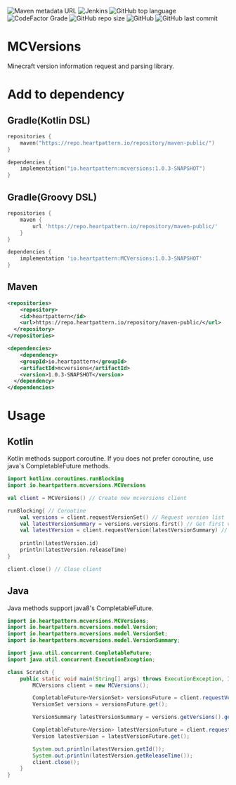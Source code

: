 ![Maven metadata URL](https://img.shields.io/maven-metadata/v?metadataUrl=https%3A%2F%2Fmaven.heartpattern.io%2Frepository%2Fmaven-public%2Fio%2Fheartpattern%2FMCVersions%2Fmaven-metadata.xml) ![Jenkins](https://img.shields.io/jenkins/build?jobUrl=https%3A%2F%2Fjenkins.heartpattern.io%2Fjob%2FHeartPattern%2Fjob%2FMCVersions%2Fjob%2Fmaster%2F) ![GitHub top language](https://img.shields.io/github/languages/top/HeartPattern/MCVersions) ![CodeFactor Grade](https://img.shields.io/codefactor/grade/github/HeartPattern/MCVersions) ![GitHub repo size](https://img.shields.io/github/repo-size/HeartPattern/MCVersions) ![GitHub](https://img.shields.io/github/license/HeartPattern/MCVersions) ![GitHub last commit](https://img.shields.io/github/last-commit/HeartPattern/MCVersions)
# MCVersions
Minecraft version information request and parsing library.

# Add to dependency
## Gradle(Kotlin DSL)
```kotlin
repositories {
    maven("https://repo.heartpattern.io/repository/maven-public/")
}

dependencies {
    implementation("io.heartpattern:mcversions:1.0.3-SNAPSHOT")
}
```

## Gradle(Groovy DSL)
```groovy
repositories {
    maven {
        url 'https://repo.heartpattern.io/repository/maven-public/'
    }
}

dependencies {
    implementation 'io.heartpattern:MCVersions:1.0.3-SNAPSHOT'
}
```

## Maven

```xml
<repositories>
	<repository>
  	<id>heartpattern</id>
    <url>https://repo.heartpattern.io/repository/maven-public/</url>
  </repository>
</repositories>

<dependencies>
	<dependency>
  	<groupId>io.heartpattern</groupId>
    <artifactId>mcversions</artifactId>
    <version>1.0.3-SNAPSHOT</version>
  </dependency>
</dependencies>
```



# Usage

## Kotlin
Kotlin methods support coroutine. If you does not prefer coroutine, use java's CompletableFuture methods.

```kotlin
import kotlinx.coroutines.runBlocking
import io.heartpattern.mcversions.MCVersions

val client = MCVersions() // Create new mcversions client

runBlocking{ // Coroutine
    val versions = client.requestVersionSet() // Request version list
    val latestVersionSummary = versions.versions.first() // Get first version
    val latestVersion = client.requestVersion(latestVersionSummary) // Request detail version information
  
    println(latestVersion.id)
    println(latestVersion.releaseTime)
}

client.close() // Close client
```

## Java

Java methods support java8's CompletableFuture.

```java
import io.heartpattern.mcversions.MCVersions;
import io.heartpattern.mcversions.model.Version;
import io.heartpattern.mcversions.model.VersionSet;
import io.heartpattern.mcversions.model.VersionSummary;

import java.util.concurrent.CompletableFuture;
import java.util.concurrent.ExecutionException;

class Scratch {
    public static void main(String[] args) throws ExecutionException, InterruptedException {
        MCVersions client = new MCVersions();

        CompletableFuture<VersionSet> versionsFuture = client.requestVersionSetAsync();
        VersionSet versions = versionsFuture.get();

        VersionSummary latestVersionSummary = versions.getVersions().get(0);

        CompletableFuture<Version> latestVersionFuture = client.requestVersionAsync(latestVersionSummary);
        Version latestVersion = latestVersionFuture.get();

        System.out.println(latestVersion.getId());
        System.out.println(latestVersion.getReleaseTime());
        client.close();
    }
}
```


